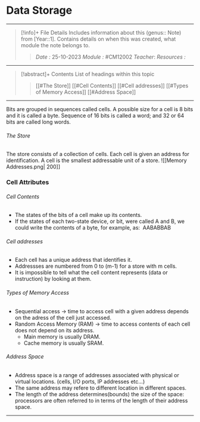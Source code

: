 # Data Storage
---
> [!info]+ File Details
> Includes information about this (genus:: Note) from [Year::1]. Contains details on when this was created, what module the note belongs to.
> > *Date :*  25-10-2023 
> > *Module :* #CM12002 
> > *Teacher*: 
> > *Resources :*

---
> [!abstract]+ Contents
> List of headings within this topic
> > [[#The Store]]
> [[#Cell Contents]]
> [[#Cell addresses]]
> [[#Types of Memory Access]]
> [[#Address Space]]
--- 

Bits are grouped in sequences called cells. A possible size for a cell is 8 bits and it is called a byte. Sequence of 16 bits is called a word; and 32 or 64 bits are called long words. 

###### The Store
The store consists of a collection of cells. Each cell is given an address for identification. A cell is the smallest addressable unit of a store. 
![[Memory Addresses.png| 200]]

### Cell Attributes
###### Cell Contents
- The states of the bits of a cell make up its contents. 
- If the states of each two-state device, or bit, were called A and B, we could write the contents of a byte, for example, as:  AABABBAB

###### Cell addresses
- Each cell has a unique address that identifies it. 
- Addressses are numbered from 0 to (m-1) for a store with m cells.  
- It is impossible to tell what the cell content represents (data or instruction) by looking at them. 

###### Types of Memory Access
- Sequential access $\to$ time to access cell with a given address depends on the adress of the cell just accessed. 
- Random Access Memory (RAM) $\to$ time to access contents of each cell does not depend on its address. 
	- Main memory is usually DRAM. 
	- Cache memory is usually SRAM. 

###### Address Space
- Address space is a range of addresses associated with physical or virtual locations. (cells, I/O ports, IP addresses etc...)
- The same address may refere to different location in different spaces. 
- The length of the address determines(bounds) the size of the space: processors are often referred to in terms of the length of their address space.

---